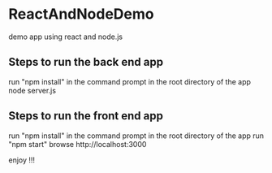 # ReactAndNodeDemo
demo app using react and node.js

Steps to run the back end app
--------------------------------
run "npm install" in the command prompt in the root directory of the app 
node server.js

Steps to run the front end app
--------------------------------
run "npm install" in the command prompt in the root directory of the app 
run "npm start"
browse http://localhost:3000

enjoy !!!
